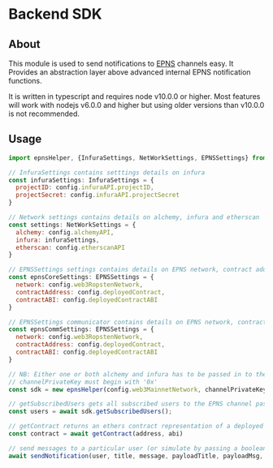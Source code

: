 # Backend SDK


## About

This module is used to send notifications to [EPNS](http://www.epns.io/) channels easy. It Provides an abstraction layer
above advanced internal EPNS notification functions.

It is written in typescript and requires node v10.0.0 or higher.
Most features will work with nodejs v6.0.0 and higher but using older versions than v10.0.0 is not recommended.



## Usage

```javascript
import epnsHelper, {InfuraSettings, NetWorkSettings, EPNSSettings} from '../helpers/notificationHelper'

// InfuraSettings contains setttings details on infura
const infuraSettings: InfuraSettings = {
  projectID: config.infuraAPI.projectID,
  projectSecret: config.infuraAPI.projectSecret
}

// Network settings contains details on alchemy, infura and etherscan
const settings: NetWorkSettings = {
  alchemy: config.alchemyAPI,
  infura: infuraSettings,
  etherscan: config.etherscanAPI
}

// EPNSSettings settings contains details on EPNS network, contract address and contract ABI
const epnsCoreSettings: EPNSSettings = {
  network: config.web3RopstenNetwork,
  contractAddress: config.deployedContract,
  contractABI: config.deployedContractABI
}

// EPNSSettings communicator contains details on EPNS network, contract address and contract ABI
const epnsCommSettings: EPNSSettings = {
  network: config.web3RopstenNetwork,
  contractAddress: config.deployedContract,
  contractABI: config.deployedContractABI
}

// NB: Either one or both alchemy and infura has to be passed in to the sdk settings
// channelPrivateKey must begin with '0x'
const sdk = new epnsHelper(config.web3MainnetNetwork, channelPrivateKey, settings, epnsCoreSettings, epnsCommSettings)

// getSubscribedUsers gets all subscribed users to the EPNS channel passed in on initialisation
const users = await sdk.getSubscribedUsers();

// getContract returns an ethers contract representation of a deployed instance
const contract = await getContract(address, abi)

// send messages to a particular user (or simulate by passing a boolean)
await sendNotification(user, title, message, payloadTitle, payloadMsg, notificationType, simulate)
```
